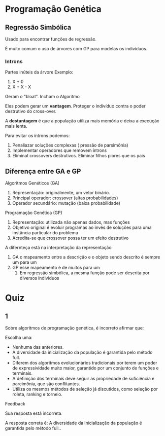 # Programação Genética

## Regressão Simbólica

Usado para encontrar funções de regressão. 

É muito comum o uso de árvores com GP para modelas os indivíduos.

### Introns

Partes inúteis da árvore
Exemplo:
1. X + 0
2. X + X - X

Geram o "bloat". Incham o Algoritmo

Eles podem gerar um **vantagem**. Proteger o indivíduo contra o poder destrutivo do cross-over.

A **destantagem** é que a população utiliza mais memória e deixa a execução mais lenta.

Para evitar os íntrons podemos:
1. Penaliazar soluções complexas ( pressão de parsimônia)
2. Implementar operadores que removem íntrons
3. Eliminat crossovers destrutivos. Eliminar filhos piores que os pais

## Diferença entre GA e GP

Algoritmos Genéticos (GA)

1. Representação: originalmente, um vetor binário.
2. Principal operador: crossover (altas probabilidades)
3. Operador secundário: mutação (baixa probabilidade)

Programação Genética (GP)

1. Representação: utilizada não apenas dados, mas funções
2. Objetivo original é evoluir programas ao invés de soluções
para uma instância particular do problema
3. Acredita-se que crossover possa ter um efeito destrutivo

A difernteça está na interpretação da representação

1. GA o mapeamento entre a descrição e o objeto sendo
descrito é sempre um para um
2. GP esse mapeamento é de muitos para um
   1. Em regressão simbólica, a mesma função pode ser
descrita por diversos indivíduos 


# Quiz

## 1

Sobre algoritmos de programação genética, é incorreto afirmar que:

Escolha uma:
- Nenhuma das anteriores.
- A diversidade da inicialização da população é garantida pelo método full.
- Diferem dos algoritmos evolucionários tradicionais por terem um poder de expressividade muito maior, garantido por um conjunto de funções e terminais.
- A definição dos terminais deve seguir as propriedade de suficiência e parcimônia, que são conflitantes.
- Utiliza os mesmos métodos de seleção já discutidos, como seleção por roleta, ranking e torneio. 

Feedback

Sua resposta está incorreta.

A resposta correta é: A diversidade da inicialização da população é garantida pelo método full..

